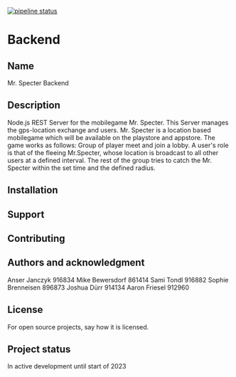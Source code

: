 [![pipeline status](../../../badges/main/pipeline.svg)](../../../pipelines/latest)

# Backend


## Name
Mr. Specter Backend

## Description
Node.js REST Server for the mobilegame Mr. Specter. This Server manages the gps-location exchange and users.
Mr. Specter is a location based mobilegame which will be available on the playstore and appstore. The game works as follows:
Group of player meet and join a lobby.
A user's role is that of the fleeing Mr.Specter, whose location is broadcast to all other users at a defined interval.
The rest of the group tries to catch the Mr. Specter within the set time and the defined radius.

## Installation

## Support

## Contributing

## Authors and acknowledgment
Anser Janczyk 916834
Mike Bewersdorf 861414
Sami Tondl 916882
Sophie Brenneisen 896873
Joshua Dürr 914134
Aaron Friesel 912960

## License
For open source projects, say how it is licensed.

## Project status
In active development until start of 2023
